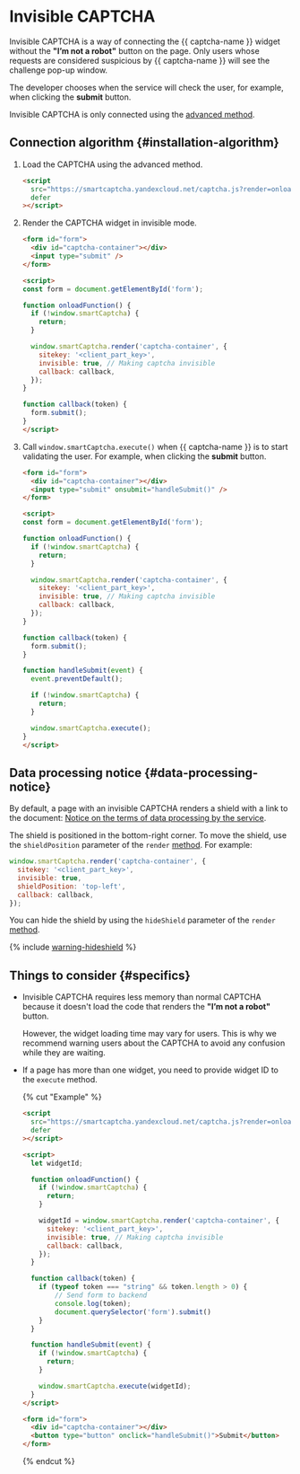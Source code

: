 # Invisible CAPTCHA

Invisible CAPTCHA is a way of connecting the {{ captcha-name }} widget without the **"I’m not a robot"** button on the page. Only users whose requests are considered suspicious by {{ captcha-name }} will see the challenge pop-up window.

The developer chooses when the service will check the user, for example, when clicking the **submit** button.

Invisible CAPTCHA is only connected using the [advanced method](./widget-methods.md#extended-method).

## Connection algorithm {#installation-algorithm}

1. Load the CAPTCHA using the advanced method.

    ```html
    <script
      src="https://smartcaptcha.yandexcloud.net/captcha.js?render=onload&onload=onloadFunction"
      defer
    ></script>
    ```

1. Render the CAPTCHA widget in invisible mode.

    ```html
    <form id="form">
      <div id="captcha-container"></div>
      <input type="submit" />
    </form>

    <script>
    const form = document.getElementById('form');

    function onloadFunction() {
      if (!window.smartCaptcha) {
        return;
      }

      window.smartCaptcha.render('captcha-container', {
        sitekey: '<client_part_key>',
        invisible: true, // Making captcha invisible
        callback: callback,
      });
    }

    function callback(token) {
      form.submit();
    }
    </script>
    ```

1. Call `window.smartCaptcha.execute()` when {{ captcha-name }} is to start validating the user. For example, when clicking the **submit** button.

    ```html
    <form id="form">
      <div id="captcha-container"></div>
      <input type="submit" onsubmit="handleSubmit()" />
    </form>

    <script>
    const form = document.getElementById('form');

    function onloadFunction() {
      if (!window.smartCaptcha) {
        return;
      }

      window.smartCaptcha.render('captcha-container', {
        sitekey: '<client_part_key>',
        invisible: true, // Making captcha invisible
        callback: callback,
      });
    }

    function callback(token) {
      form.submit();
    }

    function handleSubmit(event) {
      event.preventDefault();

      if (!window.smartCaptcha) {
        return;
      }

      window.smartCaptcha.execute();
    }
    </script>
    ```

## Data processing notice {#data-processing-notice}

By default, a page with an invisible CAPTCHA renders a shield with a link to the document: [Notice on the terms of data processing by the service](https://yandex.com/legal/smartcaptcha_notice/).

The shield is positioned in the bottom-right corner. To move the shield, use the `shieldPosition` parameter of the `render` [method](./widget-methods.md#render). For example:

```js
window.smartCaptcha.render('captcha-container', {
  sitekey: '<client_part_key>',
  invisible: true,
  shieldPosition: 'top-left',
  callback: callback,
});
```

You can hide the shield by using the `hideShield` parameter of the `render` [method](./widget-methods.md#render).

{% include [warning-hideshield](../../_includes/smartcaptcha/warning-hideshield.md) %}

## Things to consider {#specifics}

* Invisible CAPTCHA requires less memory than normal CAPTCHA because it doesn't load the code that renders the **"I’m not a robot"** button.

    However, the widget loading time may vary for users. This is why we recommend warning users about the CAPTCHA to avoid any confusion while they are waiting.

* If a page has more than one widget, you need to provide widget ID to the `execute` method.

    {% cut "Example" %}

    ```html
    <script
      src="https://smartcaptcha.yandexcloud.net/captcha.js?render=onload&onload=onloadFunction"
      defer
    ></script>

    <script>
      let widgetId;

      function onloadFunction() {
        if (!window.smartCaptcha) {
          return;
        }

        widgetId = window.smartCaptcha.render('captcha-container', {
          sitekey: '<client_part_key>',
          invisible: true, // Making captcha invisible
          callback: callback,
        });
      }

      function callback(token) {
        if (typeof token === "string" && token.length > 0) {
            // Send form to backend
            console.log(token);
            document.querySelector('form').submit()
        }
      }

      function handleSubmit(event) {
        if (!window.smartCaptcha) {
          return;
        }

        window.smartCaptcha.execute(widgetId);
      }
    </script>

    <form id="form">
      <div id="captcha-container"></div>
      <button type="button" onclick="handleSubmit()">Submit</button>
    </form>
    ```

    {% endcut %}
